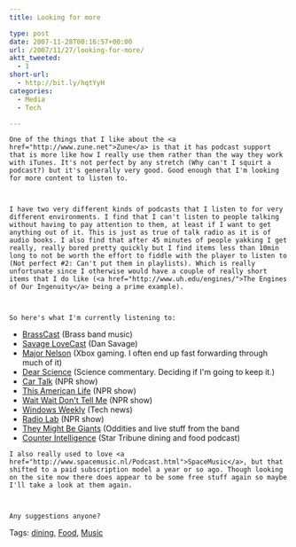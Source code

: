```yaml
---
title: Looking for more

type: post
date: 2007-11-28T00:16:57+00:00
url: /2007/11/27/looking-for-more/
aktt_tweeted:
  - 1
short-url:
  - http://bit.ly/hqtYyH
categories:
  - Media
  - Tech

---
```

<div class='microid-mailto+http:sha1:50939e1fafc94de07f5b1708d7824cd1166f6359'>
  
    One of the things that I like about the <a href="http://www.zune.net">Zune</a> is that it has podcast support that is more like how I really use them rather than the way they work with iTunes. It's not perfect by any stretch (Why can't I squirt a podcast?) but it's generally very good. Good enough that I'm looking for more content to listen to.
  
  
  
    I have two very different kinds of podcasts that I listen to for very different environments. I find that I can't listen to people talking without having to pay attention to them, at least if I want to get anything out of it. This is just as true of talk radio as it is of audio books. I also find that after 45 minutes of people yakking I get really, really bored pretty quickly but I find items less than 10min long to not be worth the effort to fiddle with the player to listen to (Not perfect #2: Can't put them in playlists). Which is really unfortunate since I otherwise would have a couple of really short items that I do like (<a href="http://www.uh.edu/engines/">The Engines of Our Ingenuity</a> being a prime example).
  
  
  
    So here's what I'm currently listening to:
  
  
  <ul>
    <li>
      <a href="http://brasscast.com/">BrassCast</a> (Brass band music)
    </li>
    <li>
      <a href="http://podcasts.thestranger.com/savagelove/">Savage LoveCast</a> (Dan Savage)
    </li>
    <li>
      <a href="http://www.majornelson.com/">Major Nelson</a> (Xbox gaming. I often end up fast forwarding through much of it)
    </li>
    <li>
      <a href="http://podcasts.thestranger.com/dear_science">Dear Science</a> (Science commentary. Deciding if I'm going to keep it.)
    </li>
    <li>
      <a href="http://cartalk.com/">Car Talk</a> (NPR show)
    </li>
    <li>
      <a href="http://www.thislife.org/">This American Life</a> (NPR show)
    </li>
    <li>
      <a href="http://www.npr.org/programs/waitwait/">Wait Wait Don't Tell Me</a> (NPR show)
    </li>
    <li>
      <a href="http://twit.tv/ww">Windows Weekly</a> (Tech news)
    </li>
    <li>
      <a href="http://www.wnyc.org/shows/radiolab/">Radio Lab</a> (NPR show)
    </li>
    <li>
      <a href="http://tmbg.com">They Might Be Giants</a> (Oddities and live stuff from the band
    </li>
    <li>
      <a href="http://www.startribune.com/counterintelligence/">Counter Intelligence</a> (Star Tribune dining and food podcast)
    </li>
  </ul>
  
  
    I also really used to love <a href="http://www.spacemusic.nl/Podcast.html">SpaceMusic</a>, but that shifted to a paid subscription model a year or so ago. Though looking on the site now there does appear to be some free stuff again so maybe I'll take a look at them again.
  
  
  
    Any suggestions anyone?
  
</div>

<div class="st-post-tags">
  Tags: <a href="http://www.cavort.org/tag/dining/" title="dining" rel="tag">dining</a>, <a href="http://www.cavort.org/tag/food/" title="Food" rel="tag">Food</a>, <a href="http://www.cavort.org/tag/music/" title="Music" rel="tag">Music</a><br />
</div>